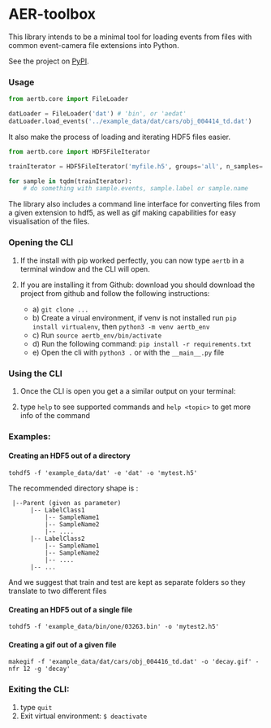 # AER-toolbox
This library intends to be a minimal tool for loading events from files with common event-camera file extensions into
Python.

See the project on [PyPI](https://pypi.org/project/aertb/).

### Usage
```py
from aertb.core import FileLoader

datLoader = FileLoader('dat') # 'bin', or 'aedat'
datLoader.load_events('../example_data/dat/cars/obj_004414_td.dat')
```
It also make the process of loading and iterating HDF5 files easier.
```py
from aertb.core import HDF5FileIterator

trainIterator = HDF5FileIterator('myfile.h5', groups='all', n_samples='all', rand=-1)

for sample in tqdm(trainIterator):
    # do something with sample.events, sample.label or sample.name
```
The library also includes a command line interface for converting files from a given extension to hdf5, as well as gif
making capabilities for easy visualisation of the files.

### Opening the CLI
  1. If the install with pip worked perfectly, you can now type `aertb` in a terminal window and the CLI will open.
  
  2. If you are installing it from Github: download you should download the project from github and follow the following
  instructions:
        - a) `git clone ...`
        - b)  Create a virual environment, if venv is not installed run `pip install virtualenv`,
                  then `python3 -m venv aertb_env`
        - c)  Run `source aertb_env/bin/activate`
        - d)  Run the following command: `pip install -r requirements.txt`
        - e)  Open the cli with `python3 .` or with the `__main__.py` file

### Using the CLI
  1. Once the CLI is open you get a a similar output on your terminal:

  2. type `help` to see supported commands and `help <topic>` to get more info of the command

### Examples:

#### Creating an HDF5 out of a directory
```
tohdf5 -f 'example_data/dat' -e 'dat' -o 'mytest.h5'
```
The recommended directory shape is  :

     |--Parent (given as parameter)
          |-- LabelClass1
              |-- SampleName1
              |-- SampleName2
              |-- ....
          |-- LabelClass2
              |-- SampleName1
              |-- SampleName2
              |-- ....
          |-- ...

And we suggest that train and test are kept as separate folders so they translate 
to two different files
####  Creating an HDF5 out of a single file
```
tohdf5 -f 'example_data/bin/one/03263.bin' -o 'mytest2.h5'
```


####  Creating a gif out of a given file
```
makegif -f 'example_data/dat/cars/obj_004416_td.dat' -o 'decay.gif' -nfr 12 -g 'decay'
```

### Exiting the CLI:

1. type `quit`
2. Exit virtual environment: `$ deactivate`
